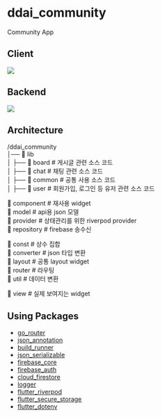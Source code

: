 # ddai_community

Community App

## Client

<img src="https://img.shields.io/badge/flutter-02569B?style=for-the-badge&logo=flutter&logoColor=white">

## Backend

<img src="https://img.shields.io/badge/firebase-DD2C00?style=for-the-badge&logo=firebase&logoColor=white">

## Architecture

/ddai_community  
│── 📁 lib  
│   ├── 📁 board        # 게시글 관련 소스 코드  
│   ├── 📁 chat         # 채팅 관련 소스 코드  
│   ├── 📁 common       # 공통 사용 소스 코드  
│   ├── 📁 user         # 회원가입, 로그인 등 유저 관련 소스 코드

📁 component        # 재사용 widget  
📁 model            # api용 json 모델  
📁 provider         # 상태관리를 위한 riverpod provider  
📁 repository       # firebase 송수신

📁 const            # 상수 집합  
📁 converter        # json 타입 변환  
📁 layout           # 공통 layout widget  
📁 router           # 라우팅  
📁 util             # 데이터 변환

📁 view             # 실제 보여지는 widget

## Using Packages

- [go_router](https://pub.dev/packages/go_router)
- [json_annotation](https://pub.dev/packages/json_annotation)
- [build_runner](https://pub.dev/packages/build_runner)
- [json_serializable](https://pub.dev/packages/json_serializable)
- [firebase_core](https://pub.dev/packages/firebase_core)
- [firebase_auth](https://pub.dev/packages/firebase_auth)
- [cloud_firestore](https://pub.dev/packages/cloud_firestore)
- [logger](https://pub.dev/packages/logger)
- [flutter_riverpod](https://pub.dev/packages/flutter_riverpod)
- [flutter_secure_storage](https://pub.dev/packages/flutter_secure_storage)
- [flutter_dotenv](https://pub.dev/packages/flutter_dotenv)